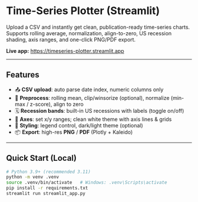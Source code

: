 # Time-Series Plotter (Streamlit)

Upload a CSV and instantly get clean, publication-ready time-series charts.  
Supports rolling average, normalization, align-to-zero, US recession shading, axis ranges, and one-click PNG/PDF export.

**Live app:** https://timeseries-plotter.streamlit.app

---

## Features
- 📤 **CSV upload**: auto parse date index, numeric columns only
- 🧹 **Preprocess**: rolling mean, clip/winsorize (optional), normalize (min-max / z-score), align to zero
- 🗓 **Recession bands**: built-in US recessions with labels (toggle on/off)
- 📐 **Axes**: set x/y ranges; clean white theme with axis lines & grids
- 🎨 **Styling**: legend control, dark/light theme (optional)
- 📦 **Export**: high-res **PNG** / **PDF** (Plotly + Kaleido)

---

## Quick Start (Local)
```bash
# Python 3.9+ (recommended 3.11)
python -m venv .venv
source .venv/bin/activate   # Windows: .venv\Scripts\activate
pip install -r requirements.txt
streamlit run streamlit_app.py
```

